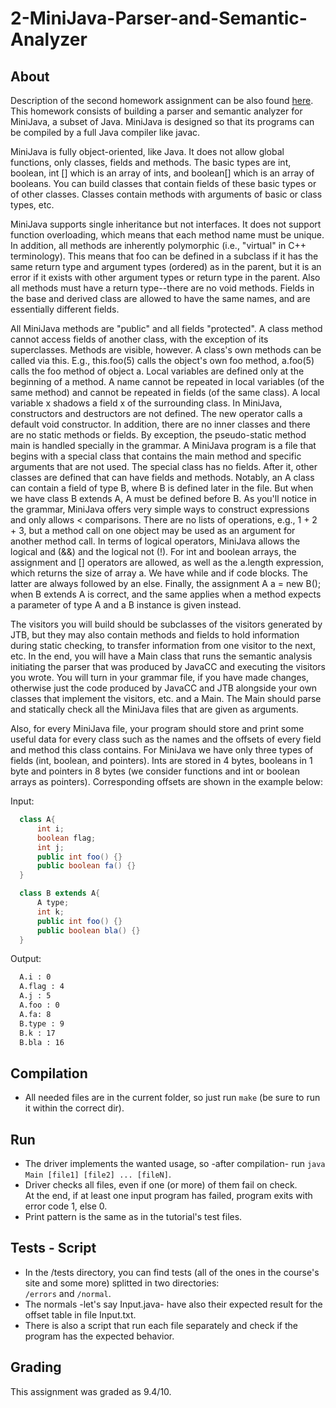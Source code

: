 # 2-MiniJava-Parser-and-Semantic-Analyzer

## About
Description of the second homework assignment can be also found [here](https://cgi.di.uoa.gr/~compilers/project.html).
This homework consists of building a parser and semantic analyzer for MiniJava, a subset of Java. MiniJava is designed so that its programs can be compiled by a full Java compiler like javac.

MiniJava is fully object-oriented, like Java. It does not allow global functions, only classes, fields and methods. The basic types are int, boolean, int [] which is an array of ints, and boolean[] which is an array of booleans. You can build classes that contain fields of these basic types or of other classes. Classes contain methods with arguments of basic or class types, etc.

MiniJava supports single inheritance but not interfaces. It does not support function overloading, which means that each method name must be unique. In addition, all methods are inherently polymorphic (i.e., "virtual" in C++ terminology). This means that foo can be defined in a subclass if it has the same return type and argument types (ordered) as in the parent, but it is an error if it exists with other argument types or return type in the parent. Also all methods must have a return type--there are no void methods. Fields in the base and derived class are allowed to have the same names, and are essentially different fields.

All MiniJava methods are "public" and all fields "protected". A class method cannot access fields of another class, with the exception of its superclasses. Methods are visible, however. A class's own methods can be called via this. E.g., this.foo(5) calls the object's own foo method, a.foo(5) calls the foo method of object a. Local variables are defined only at the beginning of a method. A name cannot be repeated in local variables (of the same method) and cannot be repeated in fields (of the same class). A local variable x shadows a field x of the surrounding class.
In MiniJava, constructors and destructors are not defined. The new operator calls a default void constructor. In addition, there are no inner classes and there are no static methods or fields. By exception, the pseudo-static method main is handled specially in the grammar. A MiniJava program is a file that begins with a special class that contains the main method and specific arguments that are not used. The special class has no fields. After it, other classes are defined that can have fields and methods.
Notably, an A class can contain a field of type B, where B is defined later in the file. But when we have class B extends A, A must be defined before B. As you'll notice in the grammar, MiniJava offers very simple ways to construct expressions and only allows < comparisons. There are no lists of operations, e.g., 1 + 2 + 3, but a method call on one object may be used as an argument for another method call. In terms of logical operators, MiniJava allows the logical and (&&) and the logical not (!). For int and boolean arrays, the assignment and [] operators are allowed, as well as the a.length expression, which returns the size of array a. We have while and if code blocks. The latter are always followed by an else. Finally, the assignment A a = new B(); when B extends A is correct, and the same applies when a method expects a parameter of type A and a B instance is given instead.

The visitors you will build should be subclasses of the visitors generated by JTB, but they may also contain methods and fields to hold information during static checking, to transfer information from one visitor to the next, etc. In the end, you will have a Main class that runs the semantic analysis initiating the parser that was produced by JavaCC and executing the visitors you wrote. You will turn in your grammar file, if you have made changes, otherwise just the code produced by JavaCC and JTB alongside your own classes that implement the visitors, etc. and a Main. The Main should parse and statically check all the MiniJava files that are given as arguments.

Also, for every MiniJava file, your program should store and print some useful data for every class such as the names and the offsets of every field and method this class contains. For MiniJava we have only three types of fields (int, boolean, and pointers). Ints are stored in 4 bytes, booleans in 1 byte and pointers in 8 bytes (we consider functions and int or boolean arrays as pointers). Corresponding offsets are shown in the example below:

Input:
```java
  class A{
      int i;
      boolean flag;
      int j;
      public int foo() {}
      public boolean fa() {}
  }

  class B extends A{
      A type;
      int k;
      public int foo() {}
      public boolean bla() {}
  }
```
Output:
```bash
  A.i : 0
  A.flag : 4
  A.j : 5
  A.foo : 0
  A.fa: 8
  B.type : 9
  B.k : 17
  B.bla : 16
```

## Compilation
- All needed files are in the current folder, so just run `make` (be sure to run it within the correct dir).

## Run
- The driver implements the wanted usage, so -after compilation- run `java Main [file1] [file2] ... [fileN]`.<br/>
- Driver checks all files, even if one (or more) of them fail on check.<br/> At the end, if at least one input program has failed, program exits with error code 1, else 0.<br/>
- Print pattern is the same as in the tutorial's test files.

## Tests - Script
- In the /tests directory, you can find tests (all of the ones in the course's site and some more) splitted in two directories:<br/> `/errors` and `/normal`.<br/>
- The normals -let's say Input.java- have also their expected result for the offset table in file Input.txt.<br/>
- There is also a script that run each file separately and check if the program has the expected behavior.<br/>

## Grading
This assignment was graded as 9.4/10.
